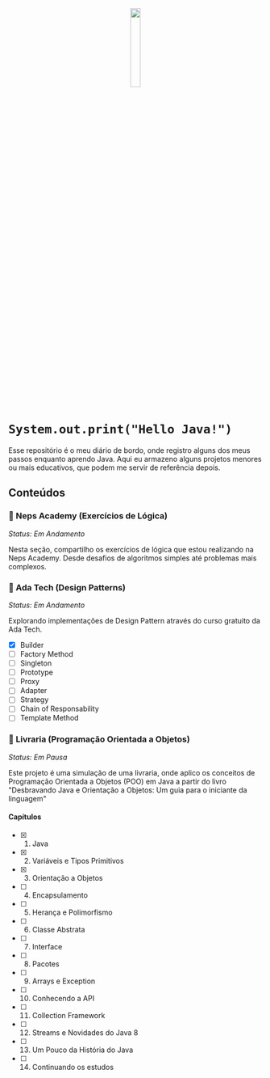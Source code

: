 <div align="center">
  <img src="https://github.com/nicole-brito/hello-java/assets/80689302/2e7ed04d-7b21-42c7-9305-e6f6f581c931" width="20%">
</div>


# `System.out.print("Hello Java!")`

Esse repositório é o meu diário de bordo, onde registro alguns dos meus passos enquanto aprendo Java. Aqui eu armazeno alguns projetos menores ou mais educativos, que podem me servir de referência depois. 


## Conteúdos

### 🧠 Neps Academy (Exercícios de Lógica)
*Status: Em Andamento*

Nesta seção, compartilho os exercícios de lógica que estou realizando na Neps Academy. Desde desafios de algoritmos simples até problemas mais complexos.

### 🧩 Ada Tech (Design Patterns)
*Status: Em Andamento*

Explorando implementações de Design Pattern através do curso gratuito da Ada Tech.
 
- [X]  Builder
- [ ]  Factory Method
- [ ]  Singleton
- [ ]  Prototype
- [ ]  Proxy
- [ ]  Adapter
- [ ]  Strategy
- [ ]  Chain of Responsability
- [ ]  Template Method

### 📕 Livraria (Programação Orientada a Objetos)
*Status: Em Pausa*

Este projeto é uma simulação de uma livraria, onde aplico os conceitos de Programação Orientada a Objetos (POO) em Java a partir do livro "Desbravando Java e Orientação a Objetos: Um guia para o iniciante da linguagem"

#### Capítulos
- [x]  1. Java
- [x]  2. Variáveis e Tipos Primitivos
- [X]  3. Orientação a Objetos
- [ ]  4. Encapsulamento
- [ ]  5. Herança e Polimorfismo
- [ ]  6. Classe Abstrata
- [ ]  7. Interface
- [ ]  8. Pacotes
- [ ]  9. Arrays e Exception
- [ ]  10. Conhecendo a API
- [ ]  11. Collection Framework 
- [ ]  12. Streams e Novidades do Java 8
- [ ]  13. Um Pouco da História do Java
- [ ]  14. Continuando os estudos
